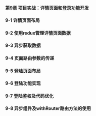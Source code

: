 #### 第9章 项目实战：详情页面和登录功能开发

#### 9-1 详情页面布局
#### 9-2 使用redux管理详情页面数据
#### 9-3 异步获取数据
#### 9-4 页面路由参数的传递
#### 9-5 登陆页面布局
#### 9-6 登陆功能实现
#### 9-7 登陆鉴权及代码优化
#### 9-8 异步组件及withRouter路由方法的使用

